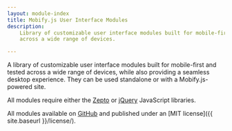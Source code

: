 ```yaml
---
layout: module-index
title: Mobify.js User Interface Modules
description:
    Library of customizable user interface modules built for mobile-first & tested
    across a wide range of devices.

---
```

A library of customizable user interface modules built for mobile-first
and tested across a wide range of devices, while also providing a seamless
desktop experience. They can be used standalone or with a Mobify.js-powered
site.

All modules require either the [Zepto](http://zeptojs.com/) or
[jQuery](http://jquery.com/) JavaScript libraries.

All modules available on [GitHub](https://github.com/mobify/mobify-modules)
and published under an [MIT license]({{ site.baseurl }}/license/).
